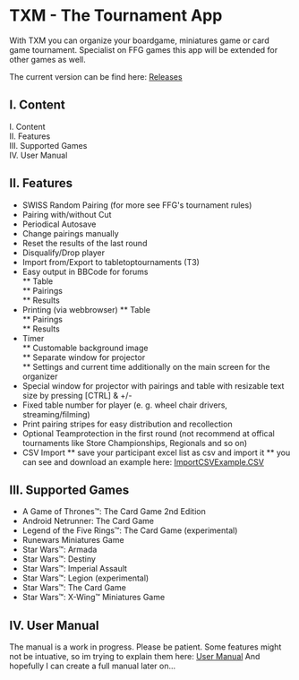 # TXM - The Tournament App

With TXM you can organize your boardgame, miniatures game or card game tournament. Specialist on FFG games this app will be extended for other games as well.

The current version can be find here: [Releases](https://github.com/Sharpdeveloper/TXM/releases)

## I. Content

I.   Content  
II.  Features  
III. Supported Games  
IV.  User Manual

## II. Features

* SWISS Random Pairing (for more see FFG's tournament rules)  
* Pairing with/without Cut  
* Periodical Autosave  
* Change pairings manually  
* Reset the results of the last round
* Disqualify/Drop player  
* Import from/Export to tabletoptournaments (T3)  
* Easy output in BBCode for forums  
** Table  
** Pairings  
** Results   
* Printing (via webbrowser) 
** Table  
** Pairings  
** Results   
* Timer  
** Customable background image  
** Separate window for projector  
** Settings and current time additionally on the main screen for the organizer  
* Special window for projector with pairings and table with resizable text size by pressing [CTRL] & +/-
* Fixed table number for player (e. g. wheel chair drivers, streaming/filming)  
* Print pairing stripes for easy distribution and recollection  
* Optional Teamprotection in the first round (not recommend at offical tournaments like Store Championships, Regionals and so on)  
* CSV Import
** save your participant excel list as csv and import it
** you can see and download an example here: [ImportCSVExample.CSV](https://github.com/Sharpdeveloper/TXM/blob/master/Examples/ImportCSVExample.CSV)


## III. Supported Games

* A Game of Thrones™: The Card Game 2nd Edition
* Android Netrunner: The Card Game
* Legend of the Five Rings™: The Card Game (experimental)
* Runewars Miniatures Game
* Star Wars™: Armada
* Star Wars™: Destiny
* Star Wars™: Imperial Assault
* Star Wars™: Legion (experimental)
* Star Wars™: The Card Game
* Star Wars™: X-Wing™ Miniatures Game

## IV. User Manual

The manual is a work in progress. Please be patient. Some features might not be intuative, so im trying to explain them here: [User Manual](https://github.com/Sharpdeveloper/TXM/wiki/User-Manual) And hopefully I can create a full manual later on...
